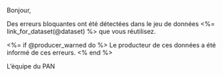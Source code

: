 Bonjour,

Des erreurs bloquantes ont été détectées dans le jeu de données <%= link_for_dataset(@dataset) %> que vous réutilisez.

<%= if @producer_warned do %>
Le producteur de ces données a été informé de ces erreurs.
<% end %>

L’équipe du PAN
